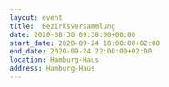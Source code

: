 ```yaml
---
layout: event
title:  Bezirksversammlung
date: 2020-08-30 09:38:00+00:00
start_date: 2020-09-24 18:00:00+02:00
end_date: 2020-09-24 22:00:00+02:00
location: Hamburg-Haus
address: Hamburg-Haus
---
```

